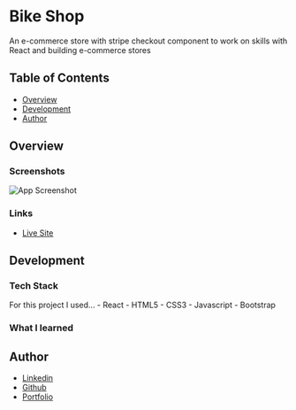 # Bike Shop

An e-commerce store with stripe checkout component to work on skills with React and building e-commerce stores

## Table of Contents
  * [Overview]()
  * [Development]()
  * [Author]()
  
  
  
  
## Overview
  
### Screenshots

![App Screenshot](/src/assets/bike-shop.png)


### Links
  * [Live Site](https://phenomenal-chimera-e6d23f.netlify.app/)

## Development

### Tech Stack
  For this project I used...
    - React
    - HTML5
    - CSS3
    - Javascript
    - Bootstrap

### What I learned


## Author

- [Linkedin](https://www.linkedin.com/in/will-shaner-315500245/)
- [Github](https://github.com/WillShaner?tab=repositories/)
- [Portfolio](https://genuine-sunflower-520c38.netlify.app/)



